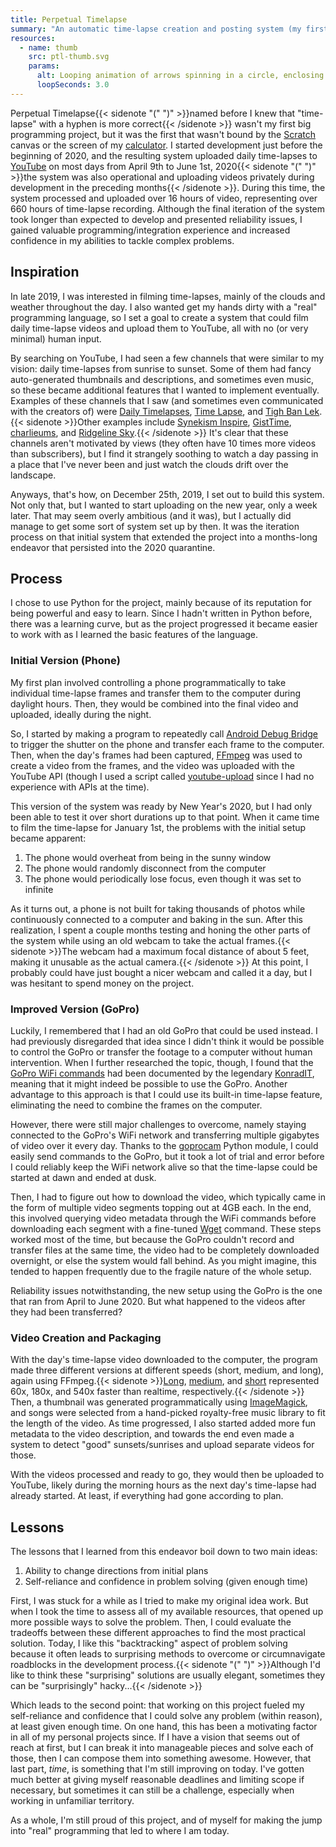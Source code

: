 ```yaml
---
title: Perpetual Timelapse
summary: "An automatic time-lapse creation and posting system (my first Python project)"
resources:
  - name: thumb
    src: ptl-thumb.svg
    params:
      alt: Looping animation of arrows spinning in a circle, enclosing two semicircles which represent night and day.
      loopSeconds: 3.0
---
```


Perpetual Timelapse{{< sidenote "(" ")" >}}named before I knew that "time-lapse" with a hyphen is more correct{{< /sidenote >}} wasn't my first big programming project, but it was the first that wasn't bound by the [Scratch](https://scratch.mit.edu/) canvas or the screen of my [calculator](https://www.cemetech.net/downloads/users/Pi_Runner). I started development just before the beginning of 2020, and the resulting system uploaded daily time-lapses to [YouTube](https://www.youtube.com/@perpetualtimelapse9938) on most days from April 9th to June 1st, 2020{{< sidenote "(" ")" >}}the system was also operational and uploading videos privately during development in the preceding months{{< /sidenote >}}. During this time, the system processed and uploaded over 16 hours of video, representing over 660 hours of time-lapse recording. Although the final iteration of the system took longer than expected to develop and presented reliability issues, I gained valuable programming/integration experience and increased confidence in my abilities to tackle complex problems.

## Inspiration

In late 2019, I was interested in filming time-lapses, mainly of the clouds and weather throughout the day. I also wanted get my hands dirty with a "real" programming language, so I set a goal to create a system that could film daily time-lapse videos and upload them to YouTube, all with no (or very minimal) human input.

By searching on YouTube, I had seen a few channels that were similar to my vision: daily time-lapses from sunrise to sunset. Some of them had fancy auto-generated thumbnails and descriptions, and sometimes even music, so these became additional features that I wanted to implement eventually. Examples of these channels that I saw (and sometimes even communicated with the creators of) were [Daily Timelapses](https://www.youtube.com/@DailyTimelapses/videos), [Time Lapse](https://www.youtube.com/@timelapse4145/videos), and [Tigh Ban Lek](https://www.youtube.com/@TighBanLek/videos).{{< sidenote >}}Other examples include [Synekism Inspire](https://www.youtube.com/@SynekismInspire/videos), [GistTime](https://www.youtube.com/@GistTime/videos), [charlieums](https://www.youtube.com/@timelapse713/videos), and [Ridgeline Sky](https://www.youtube.com/@RidgelineSky/videos).{{< /sidenote >}} It's clear that these channels aren't motivated by views (they often have 10 times more videos than subscribers), but I find it strangely soothing to watch a day passing in a place that I've never been and just watch the clouds drift over the landscape.

Anyways, that's how, on December 25th, 2019, I set out to build this system. Not only that, but I wanted to start uploading on the new year, only a week later. That may seem overly ambitious (and it was), but I actually did manage to get some sort of system set up by then. It was the iteration process on that initial system that extended the project into a months-long endeavor that persisted into the 2020 quarantine.

## Process

I chose to use Python for the project, mainly because of its reputation for being powerful and easy to learn. Since I hadn't written in Python before, there was a learning curve, but as the project progressed it became easier to work with as I learned the basic features of the language.

### Initial Version (Phone)

My first plan involved controlling a phone programmatically to take individual time-lapse frames and transfer them to the computer during daylight hours. Then, they would be combined into the final video and uploaded, ideally during the night.

So, I started by making a program to repeatedly call [Android Debug Bridge](/concepts/adb) to trigger the shutter on the phone and transfer each frame to the computer. Then, when the day's frames had been captured, [FFmpeg](https://ffmpeg.org/) was used to create a video from the frames, and the video was uploaded with the YouTube API (though I used a script called [youtube-upload](https://github.com/tokland/youtube-upload) since I had no experience with APIs at the time).

This version of the system was ready by New Year's 2020, but I had only been able to test it over short durations up to that point. When it came time to film the time-lapse for January 1st, the problems with the initial setup became apparent:
1. The phone would overheat from being in the sunny window
2. The phone would randomly disconnect from the computer
3. The phone would periodically lose focus, even though it was set to infinite

As it turns out, a phone is not built for taking thousands of photos while continuously connected to a computer and baking in the sun. After this realization, I spent a couple months testing and honing the other parts of the system while using an old webcam to take the actual frames.{{< sidenote >}}The webcam had a maximum focal distance of about 5 feet, making it unusable as the actual camera.{{< /sidenote >}} At this point, I probably could have just bought a nicer webcam and called it a day, but I was hesitant to spend money on the project.

### Improved Version (GoPro)

Luckily, I remembered that I had an old GoPro that could be used instead. I had previously disregarded that idea since I didn't think it would be possible to control the GoPro or transfer the footage to a computer without human intervention. When I further researched the topic, though, I found that the [GoPro WiFi commands](https://github.com/KonradIT/goprowifihack) had been documented by the legendary [KonradIT](https://github.com/KonradIT), meaning that it might indeed be possible to use the GoPro. Another advantage to this approach is that I could use its built-in time-lapse feature, eliminating the need to combine the frames on the computer.

However, there were still major challenges to overcome, namely staying connected to the GoPro's WiFi network and transferring multiple gigabytes of video over it every day. Thanks to the [goprocam](https://github.com/KonradIT/gopro-py-api) Python module, I could easily send commands to the GoPro, but it took a lot of trial and error before I could reliably keep the WiFi network alive so that the time-lapse could be started at dawn and ended at dusk.

Then, I had to figure out how to download the video, which typically came in the form of multiple video segments topping out at 4GB each. In the end, this involved querying video metadata through the WiFi commands before downloading each segment with a fine-tuned [Wget](https://en.wikipedia.org/wiki/Wget) command. These steps worked most of the time, but because the GoPro couldn't record and transfer files at the same time, the video had to be completely downloaded overnight, or else the system would fall behind. As you might imagine, this tended to happen frequently due to the fragile nature of the whole setup.

Reliability issues notwithstanding, the new setup using the GoPro is the one that ran from April to June 2020. But what happened to the videos after they had been transferred?

### Video Creation and Packaging

With the day's time-lapse video downloaded to the computer, the program made three different versions at different speeds (short, medium, and long), again using FFmpeg.{{< sidenote >}}[Long](https://www.youtube.com/playlist?list=PLjp_XA8ELhxlpSjM_ziNge-GTFAGuLDj5), [medium](https://www.youtube.com/playlist?list=PLjp_XA8ELhxkLQww99kvMXVYITjTk7Ruz), and [short](https://www.youtube.com/playlist?list=PLjp_XA8ELhxmvBMpizHbnpjqMsf17a1Z4) represented 60x, 180x, and 540x faster than realtime, respectively.{{< /sidenote >}} Then, a thumbnail was generated programmatically using [ImageMagick](https://www.imagemagick.org/), and songs were selected from a hand-picked royalty-free music library to fit the length of the video. As time progressed, I also started added more fun metadata to the video description, and towards the end even made a system to detect "good" sunsets/sunrises and upload separate videos for those.

With the videos processed and ready to go, they would then be uploaded to YouTube, likely during the morning hours as the next day's time-lapse had already started. At least, if everything had gone according to plan.

## Lessons

The lessons that I learned from this endeavor boil down to two main ideas:
1. Ability to change directions from initial plans
2. Self-reliance and confidence in problem solving (given enough time)

First, I was stuck for a while as I tried to make my original idea work. But when I took the time to assess all of my available resources, that opened up more possible ways to solve the problem. Then, I could evaluate the tradeoffs between these different approaches to find the most practical solution. Today, I like this "backtracking" aspect of problem solving because it often leads to surprising methods to overcome or circumnavigate roadblocks in the development process.{{< sidenote "(" ")" >}}Although I'd like to think these "surprising" solutions are usually elegant, sometimes they can be "surprisingly" hacky...{{< /sidenote >}}

Which leads to the second point: that working on this project fueled my self-reliance and confidence that I could solve any problem (within reason), at least given enough time. On one hand, this has been a motivating factor in all of my personal projects since. If I have a vision that seems out of reach at first, but I can break it into manageable pieces and solve each of those, then I can compose them into something awesome. However, that last part, _time_, is something that I'm still improving on today. I've gotten much better at giving myself reasonable deadlines and limiting scope if necessary, but sometimes it can still be a challenge, especially when working in unfamiliar territory.

As a whole, I'm still proud of this project, and of myself for making the jump into "real" programming that led to where I am today.